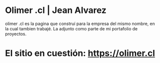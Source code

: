 # Olimer .cl | Jean Alvarez

olimer .cl es la pagina que construí para la empresa del mismo nombre, en la cual tambien trabajé. La adjunto como parte de mi portafolio de proyectos.

# El sitio en cuestión: https://olimer.cl

